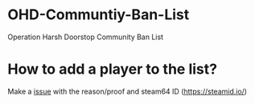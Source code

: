 # OHD-Communtiy-Ban-List
Operation Harsh Doorstop Community Ban List

# How to add a player to the list?
Make a [issue](https://github.com/PERPGamer/OHD-Communtiy-Ban-List/issues/new) with the reason/proof and steam64 ID (https://steamid.io/)
